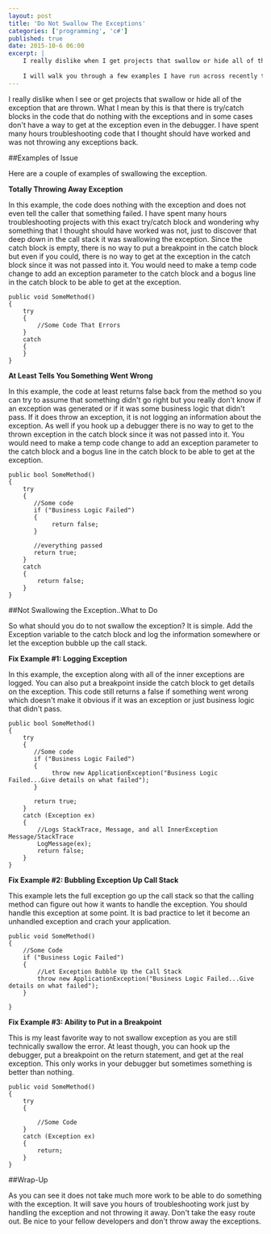 ```yaml
---
layout: post
title: 'Do Not Swallow The Exceptions'
categories: ['programming', 'c#']
published: true
date: 2015-10-6 06:00
excerpt: |
    I really dislike when I get projects that swallow or hide all of the exception that are thrown.  What I mean by this is that there is try/catch blocks in the code that do nothing with the exceptions and in some cases don't have a way to get at the exception even in the debugger.  I have spent many hours troubleshooting code that I thought should have worked and was not throwing any exceptions back.    
    
    I will walk you through a few examples I have run across recently that throw away the exceptions and then show you how easy it is to handle the exceptions.    
---
```


I really dislike when I see or get projects that swallow or hide all of the exception that are thrown.  What I mean by this is that there is try/catch blocks in the code that do nothing with the exceptions and in some cases don't have a way to get at the exception even in the debugger.  I have spent many hours troubleshooting code that I thought should have worked and was not throwing any exceptions back.    

##Examples of Issue

Here are a couple of examples of swallowing the exception.  

**Totally Throwing Away Exception**

In this example, the code does nothing with the exception and does not even tell the caller that something failed.  I have spent many hours troubleshooting projects with this exact try/catch block and wondering why something that I thought should have worked was not, just to discover that deep down in the call stack it was swallowing the exception.  Since the catch block is empty, there is no way to put a breakpoint in the catch block but even if you could, there is no way to get at the exception in the catch block since it was not passed into it.  You would need to make a temp code change to add an exception parameter to the catch block and a bogus line in the catch block to be able to get at the exception.  
    
    public void SomeMethod()
    {
        try
        {
            //Some Code That Errors
        }
        catch
        {
        }
    }

**At Least Tells You Something Went Wrong**

In this example, the code at least returns false back from the method so you can try to assume that something didn't go right but you really don't know if an exception was generated or if it was some business logic that didn't pass.  If it does throw an exception, it is not logging an information about the exception.  As well if you hook up a debugger there is no way to get to the thrown exception in the catch block since it was not passed into it.  You would need to make a temp code change to add an exception parameter to the catch block and a bogus line in the catch block to be able to get at the exception.

    public bool SomeMethod()
    {
        try
        {
           //Some code
           if ("Business Logic Failed")
           {
                return false;   
           }
           
           //everything passed
           return true;  
        }
        catch 
        {
            return false;    
        }    
    }
    
##Not Swallowing the Exception..What to Do

So what should you do to not swallow the exception?  It is simple.  Add the Exception variable to the catch block and log the information somewhere or let the exception bubble up the call stack.

**Fix Example #1: Logging Exception**

In this example, the exception along with all of the inner exceptions are logged.  You can also put a breakpoint inside the catch block to get details on the exception.  This code still returns a false if something went wrong which doesn't make it obvious if it was an exception or just business logic that didn't pass.    

    public bool SomeMethod()
    {
        try
        {
           //Some code
           if ("Business Logic Failed")
           {
                throw new ApplicationException("Business Logic Failed...Give details on what failed");  
           }
           
           return true;  
        }  
        catch (Exception ex)
        {
            //Logs StackTrace, Message, and all InnerException Message/StackTrace
            LogMessage(ex);   
            return false;
        }
    }
    
**Fix Example #2: Bubbling Exception Up Call Stack**

This example lets the full exception go up the call stack so that the calling method can figure out how it wants to handle the exception.  You should handle this exception at some point.  It is bad practice to let it become an unhandled exception and crach your application.

    public void SomeMethod()
    {
        //Some Code        
        if ("Business Logic Failed")
        {
            //Let Exception Bubble Up the Call Stack
            throw new ApplicationException("Business Logic Failed...Give details on what failed");  
        }
            
    }    

    
**Fix Example #3: Ability to Put in a Breakpoint**

This is my least favorite way to not swallow exception as you are still technically swallow the error.  At least though, you can hook up the debugger, put a breakpoint on the return statement, and get at the real exception.  This only works in your debugger but sometimes something is better than nothing.  

    public void SomeMethod()
    {
        try
        {
            
            //Some Code    
        }   
        catch (Exception ex)
        {
            return;
        }    
    }    
    
    
##Wrap-Up

As you can see it does not take much more work to be able to do something with the exception.  It will save you hours of troubleshooting work just by handling the exception and not throwing it away.  Don't take the easy route out.  Be nice to your fellow developers and don't throw away the exceptions.       